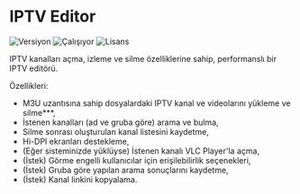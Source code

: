 # IPTV Editor

<img src="https://img.shields.io/badge/Versiyon-1.08-blueviolet.svg?style=flat" alt="Versiyon" /> <img src="https://img.shields.io/badge/Durum-Çalışıyor-success.svg?style=flat" alt="Çalışıyor" /> <img src="https://img.shields.io/badge/Lisans-MIT-blue.svg?style=flat" alt="Lisans" />

IPTV kanalları açma, izleme ve silme özelliklerine sahip, performanslı bir IPTV editörü.

Özellikleri:

- M3U uzantısına sahip dosyalardaki IPTV kanal ve videolarını yükleme ve silme***,
- İstenen kanalları (ad ve gruba göre) arama ve bulma,
- Silme sonrası oluşturulan kanal listesini kaydetme,
- Hi-DPI ekranları destekleme,
- (Eğer sisteminizde yüklüyse) İstenen kanalı VLC Player'la açma,
- (İstek) Görme engelli kullanıcılar için erişilebilirlik seçenekleri,
- (İstek) Gruba göre yapılan arama sonuçlarını kaydetme,
- (İstek) Kanal linkini kopyalama.